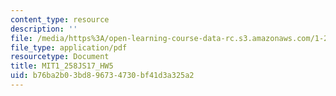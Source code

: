 ```yaml
---
content_type: resource
description: ''
file: /media/https%3A/open-learning-course-data-rc.s3.amazonaws.com/1-258j-public-transportation-systems-spring-2017/b76ba2b03bd896734730bf41d3a325a2_MIT1_258JS17_HW5.pdf
file_type: application/pdf
resourcetype: Document
title: MIT1_258JS17_HW5
uid: b76ba2b0-3bd8-9673-4730-bf41d3a325a2
---
```


